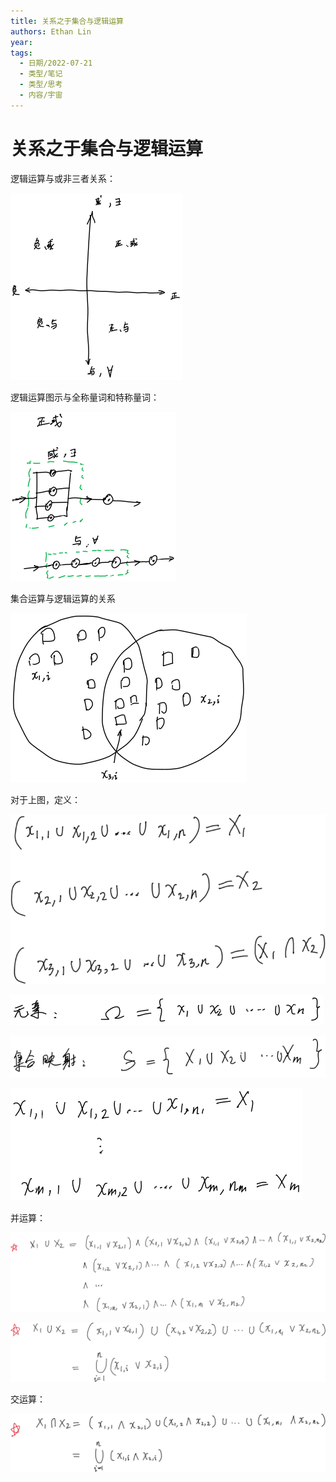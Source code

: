 ```yaml
---
title: 关系之于集合与逻辑运算
authors: Ethan Lin
year:
tags:
  - 日期/2022-07-21 
  - 类型/笔记 
  - 类型/思考 
  - 内容/宇宙 
---
```



# 关系之于集合与逻辑运算







逻辑运算与或非三者关系：

![类型、逻辑、运算、信息](关系之于集合与逻辑运算.assets/类型、逻辑、运算、信息.svg)



逻辑运算图示与全称量词和特称量词：

![类型、逻辑、运算、信息](关系之于集合与逻辑运算.assets/类型、逻辑、运算、信息-8410381.svg)





集合运算与逻辑运算的关系

![类型、逻辑、运算、信息](关系之于集合与逻辑运算.assets/类型、逻辑、运算、信息-8410905.svg)



对于上图，定义：

![image-20220721214313208](关系之于集合与逻辑运算.assets/image-20220721214313208.png)



![类型、逻辑、运算、信息](关系之于集合与逻辑运算.assets/类型、逻辑、运算、信息-8413151.svg)



![类型、逻辑、运算、信息](关系之于集合与逻辑运算.assets/类型、逻辑、运算、信息-8413178.svg)



![类型、逻辑、运算、信息](关系之于集合与逻辑运算.assets/类型、逻辑、运算、信息-8413201.svg)



并运算：

![image-20220721222028188](关系之于集合与逻辑运算.assets/image-20220721222028188.png)



![image-20220721222038746](关系之于集合与逻辑运算.assets/image-20220721222038746.png)



交运算：

![image-20220721222107127](关系之于集合与逻辑运算.assets/image-20220721222107127.png)
